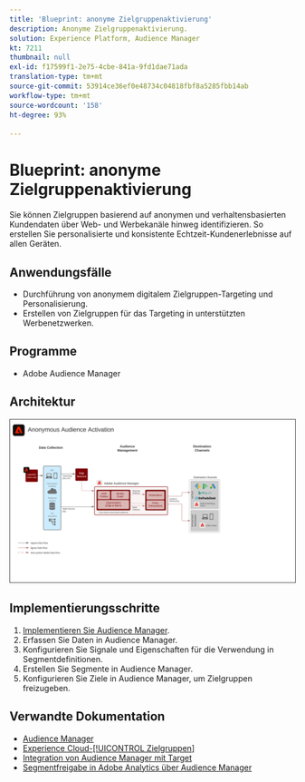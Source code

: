 ```yaml
---
title: 'Blueprint: anonyme Zielgruppenaktivierung'
description: Anonyme Zielgruppenaktivierung.
solution: Experience Platform, Audience Manager
kt: 7211
thumbnail: null
exl-id: f17599f1-2e75-4cbe-841a-9fd1dae71ada
translation-type: tm+mt
source-git-commit: 53914ce36ef0e48734c04818fbf8a5285fbb14ab
workflow-type: tm+mt
source-wordcount: '158'
ht-degree: 93%

---
```


# Blueprint: anonyme Zielgruppenaktivierung

Sie können Zielgruppen basierend auf anonymen und verhaltensbasierten Kundendaten über Web- und Werbekanäle hinweg identifizieren. So erstellen Sie personalisierte und konsistente Echtzeit-Kundenerlebnisse auf allen Geräten.

## Anwendungsfälle

* Durchführung von anonymem digitalem Zielgruppen-Targeting und Personalisierung.
* Erstellen von Zielgruppen für das Targeting in unterstützten Werbenetzwerken.

## Programme

* Adobe Audience Manager

## Architektur

<img src="assets/anonymous_activation.svg" alt="Referenzarchitektur für die Blueprint „Anonyme Zielgruppenaktivierung“" style="border:1px solid #4a4a4a" />

## Implementierungsschritte

<!-- These steps should link to help. -->

1. [Implementieren Sie Audience Manager](https://experienceleague.adobe.com/docs/audience-manager/user-guide/implementation-integration-guides/implement-audience-manager.html?lang=en#implementation-integration-guides).
1. Erfassen Sie Daten in Audience Manager.
1. Konfigurieren Sie Signale und Eigenschaften für die Verwendung in Segmentdefinitionen.
1. Erstellen Sie Segmente in Audience Manager.
1. Konfigurieren Sie Ziele in Audience Manager, um Zielgruppen freizugeben.

## Verwandte Dokumentation

* [Audience Manager](https://experienceleague.adobe.com/docs/audience-manager.html?lang=de)
* [Experience Cloud-[!UICONTROL Zielgruppen]](https://experienceleague.adobe.com/docs/core-services/interface/audiences/audience-library.html?lang=de)
* [Integration von Audience Manager mit Target](https://experienceleague.adobe.com/docs/audience-manager/user-guide/implementation-integration-guides/integration-other-solutions/aam-target-integration.html?lang=de)
* [Segmentfreigabe in Adobe Analytics über Audience Manager](https://experienceleague.adobe.com/docs/analytics/components/segmentation/segmentation-workflow/seg-publish.html?lang=de)
